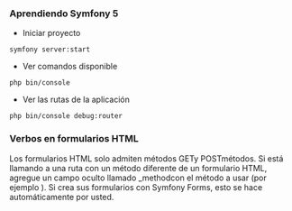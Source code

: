 ### Aprendiendo Symfony 5


- Iniciar proyecto
```
symfony server:start
```

- Ver comandos disponible
```
php bin/console
```

- Ver las rutas de la aplicación
```
php bin/console debug:router
```

### Verbos en formularios HTML
Los formularios HTML solo admiten métodos GETy POSTmétodos. Si está llamando a una ruta con un método diferente de un formulario HTML, agregue un campo oculto llamado _methodcon el método a usar (por ejemplo <input type="hidden" name="_method" value="PUT"/>). Si crea sus formularios con Symfony Forms, esto se hace automáticamente por usted.

